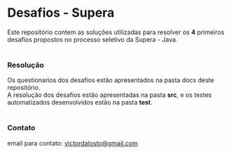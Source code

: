 # Desafios - Supera
Este repositório contem as soluções utilizadas para resolver os <strong>4</strong> primeiros desafios propostos no processo seletivo da Supera - Java. <br/><br/>

### Resolução
Os questionarios dos desafios estão apresentados na pasta docs deste repositório. <br/>
A resolução dos desafios estão apresentadas na pasta <strong>src</strong>, e os testes automatizados desenvolvidos estão na pasta <strong>test</strong>.<br/><br/>

### Contato
email para contato: victordalosto@gmail.com
